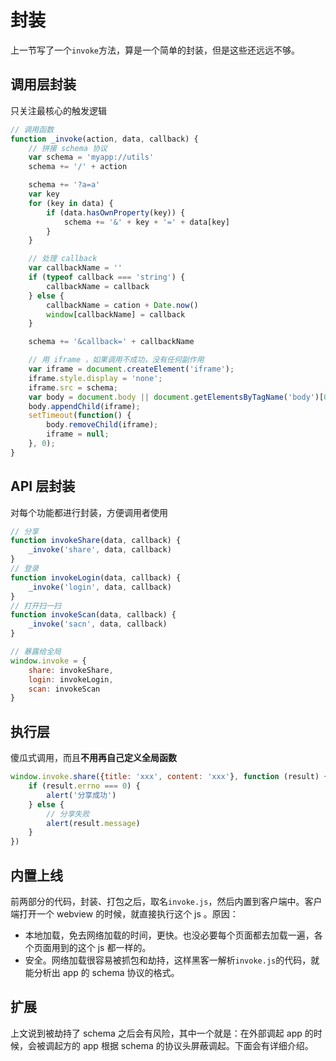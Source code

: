 # 封装

上一节写了一个`invoke`方法，算是一个简单的封装，但是这些还远远不够。

## 调用层封装

只关注最核心的触发逻辑

```js
// 调用函数
function _invoke(action, data, callback) {
    // 拼接 schema 协议
    var schema = 'myapp://utils'
    schema += '/' + action

    schema += '?a=a'
    var key
    for (key in data) {
        if (data.hasOwnProperty(key)) {
            schema += '&' + key + '=' + data[key]
        }
    }

    // 处理 callback
    var callbackName = ''
    if (typeof callback === 'string') {
        callbackName = callback
    } else {
        callbackName = cation + Date.now()
        window[callbackName] = callback
    }

    schema += '&callback=' + callbackName

    // 用 iframe ，如果调用不成功，没有任何副作用
    var iframe = document.createElement('iframe');
    iframe.style.display = 'none';
    iframe.src = schema;
    var body = document.body || document.getElementsByTagName('body')[0];
    body.appendChild(iframe);
    setTimeout(function() {
        body.removeChild(iframe);
        iframe = null;
    }, 0);
}
```

## API 层封装

对每个功能都进行封装，方便调用者使用

```js
// 分享
function invokeShare(data, callback) {
    _invoke('share', data, callback)
}
// 登录
function invokeLogin(data, callback) {
    _invoke('login', data, callback)
}
// 打开扫一扫
function invokeScan(data, callback) {
    _invoke('sacn', data, callback)
}

// 暴露给全局
window.invoke = {
    share: invokeShare,
    login: invokeLogin,
    scan: invokeScan
}
```

## 执行层

傻瓜式调用，而且**不用再自己定义全局函数**

```js
window.invoke.share({title: 'xxx', content: 'xxx'}, function (result) {
    if (result.errno === 0) {
        alert('分享成功')
    } else {
        // 分享失败
        alert(result.message)
    }
})
```

## 内置上线

前两部分的代码，封装、打包之后，取名`invoke.js`，然后内置到客户端中。客户端打开一个 webview 的时候，就直接执行这个 js 。原因：

- 本地加载，免去网络加载的时间，更快。也没必要每个页面都去加载一遍，各个页面用到的这个 js 都一样的。
- 安全。网络加载很容易被抓包和劫持，这样黑客一解析`invoke.js`的代码，就能分析出 app 的 schema 协议的格式。

## 扩展

上文说到被劫持了 schema 之后会有风险，其中一个就是：在外部调起 app 的时候，会被调起方的 app 根据 schema 的协议头屏蔽调起。下面会有详细介绍。
